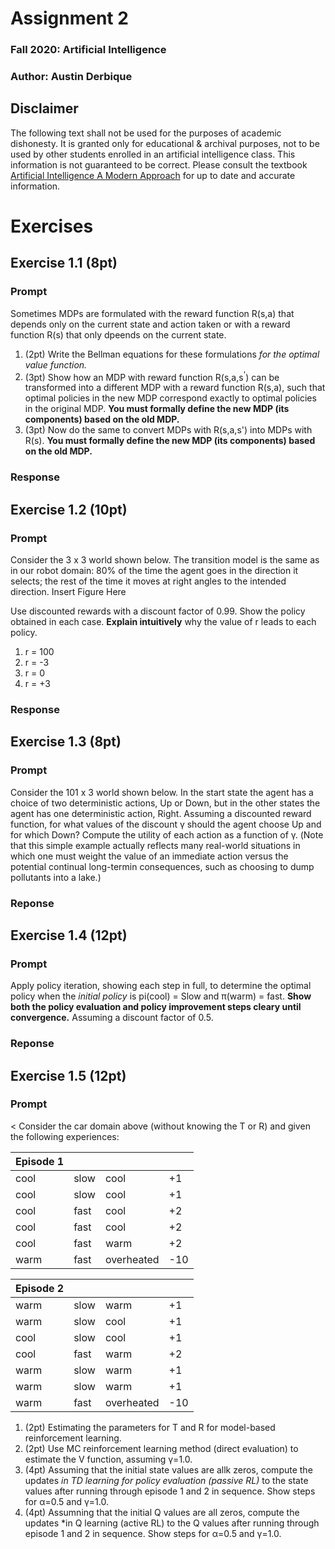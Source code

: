 # Assignment 2
### Fall 2020: Artificial Intelligence
### Author: Austin Derbique

## Disclaimer
The following text shall not be used for the purposes of academic dishonesty. It is granted only for educational & archival purposes, not to be used by other students enrolled in an artificial intelligence class. This information is not guaranteed to be correct. Please consult the textbook [Artificial Intelligence A Modern Approach](https://www.amazon.com/Artificial-Intelligence-Modern-Approach-3rd/dp/0136042597) for up to date and accurate information.

# Exercises 

## Exercise 1.1 (8pt)
### Prompt
Sometimes MDPs are formulated with the reward function R(s,a) that depends only on the current state and action taken or with a reward function R(s) that only dpeends on the current state.  
1. (2pt) Write the Bellman equations for these formulations *for the optimal value function.*  
2. (3pt) Show how an MDP with reward function R(s,a,s<sup>'</sup>) can be transformed into a different MDP with a reward function R(s,a), such that optimal policies in the new MDP correspond exactly to optimal policies in the original MDP. **You must formally define the new MDP (its components) based on the old MDP.**  
3. (3pt) Now do the same to convert MDPs with R(s,a,s') into MDPs with R(s). **You must formally define the new MDP (its components) based on the old MDP.**  

### Response

## Exercise 1.2 (10pt)
### Prompt
Consider the 3 x 3 world shown below. The transition model is the same as in our robot domain: 80% of the time the agent goes in the direction it selects; the rest of the time it moves at right angles to the intended direction.
Insert Figure Here

Use discounted rewards with a discount factor of 0.99. Show the policy obtained in each case. **Explain intuitively** why the value of r leads to each policy.
1. r = 100  
2. r = -3  
3. r = 0  
4. r = +3  

### Response

## Exercise 1.3 (8pt)
### Prompt
Consider the 101 x 3 world shown below. In the start state the agent has a choice of two deterministic actions, Up or Down, but in the other states the agent has one deterministic action, Right. Assuming a discounted reward function, for what values of the discount γ should the agent choose Up and for which Down? Compute the utility of each action as a function of γ. (Note that this simple example actually reflects many real-world situations in which one must weight the value of an immediate action versus the potential continual long-termin consequences, such as choosing to dump pollutants into a lake.)

<Inser fiogure here>

### Reponse

## Exercise 1.4 (12pt)
### Prompt
Apply policy iteration, showing each step in full, to determine the optimal policy when the *initial policy* is pi(cool) = Slow and π(warm) = fast. **Show both the policy evaluation and policy improvement steps cleary until convergence.** Assuming a discount factor of 0.5.


### Reponse

## Exercise 1.5 (12pt)
### Prompt
<<Inser Figure>
Consider the car domain above (without knowing the T or R) and given the following experiences:  
  
|Episode 1   |    |    |    |  
|----|----|----|----|
|cool|slow|cool|+1|
|cool|slow|cool|+1|
|cool|fast|cool|+2|
|cool|fast|cool|+2|
|cool|fast|warm|+2|
|warm|fast|overheated|-10|

|Episode 2   |    |    |    |
|----|----|----|----|
|warm|slow|warm|+1|
|warm|slow|cool|+1|
|cool|slow|cool|+1|
|cool|fast|warm|+2|
|warm|slow|warm|+1|
|warm|slow|warm|+1|
|warm|fast|overheated|-10|

1. (2pt) Estimating the parameters for T and R for model-based reinforcement learning.  
2. (2pt) Use MC reinforcement learning method (direct evaluation) to estimate the V function, assuming γ=1.0.  
3. (4pt) Assuming that the initial state values are allk zeros, compute the updates *in TD learning for policy evaluation (passive RL)* to the state values after running through episode 1 and 2 in sequence. Show steps for α=0.5 and γ=1.0.  
4. (4pt) Assumning that the initial Q values are all zeros, compute the updates *in Q learning (active RL) to the Q values after running through episode 1 and 2 in sequence. Show steps for α=0.5 and γ=1.0. 
